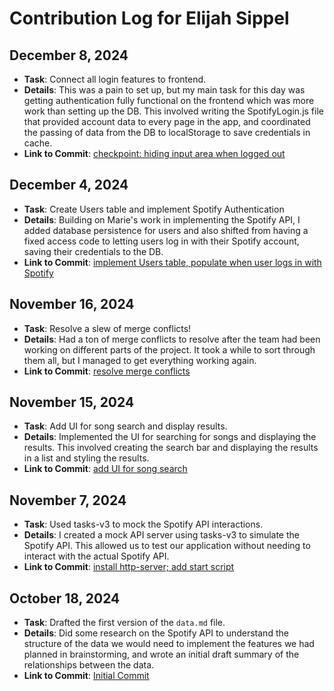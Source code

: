 # Contribution Log for Elijah Sippel

## December 8, 2024
- **Task**: Connect all login features to frontend.
- **Details**: This was a pain to set up, but my main task for this day was getting authentication fully functional on the frontend which was more work than setting up the DB. This involved writing the SpotifyLogin.js file that provided account data to every page in the app, and coordinated the passing of data from the DB to localStorage to save credentials in cache.
- **Link to Commit**: [checkpoint: hiding input area when logged out](https://github.com/lucyzhang04/326Project/commit/9844bf5e17d24617810c4eedbf4ed4f5c08f5246)


## December 4, 2024
- **Task**: Create Users table and implement Spotify Authentication
- **Details**: Building on Marie's work in implementing the Spotify API, I added database persistence for users and also shifted from having a fixed access code to letting users log in with their Spotify account, saving their credentials to the DB.
- **Link to Commit**: [implement Users table, populate when user logs in with Spotify](https://github.com/lucyzhang04/326Project/commit/99d5f8f0ebfe1afb6620e936b8ab902b8d658da1)

## November 16, 2024

- **Task**: Resolve a slew of merge conflicts!
- **Details**: Had a ton of merge conflicts to resolve after the team had been working on different parts of the project. It took a while to sort through them all, but I managed to get everything working again.
- **Link to Commit**: [resolve merge conflicts](https://github.com/lucyzhang04/326Project/commit/7e07403bd48859641f5777a1566f49d1b2cfd317)

## November 15, 2024

- **Task**: Add UI for song search and display results.
- **Details**: Implemented the UI for searching for songs and displaying the results. This involved creating the search bar and displaying the results in a list and styling the results.
- **Link to Commit**: [add UI for song search](https://github.com/lucyzhang04/326Project/commit/e85b4b0fcf4cf1a83f25a81d6ce940268c713aed)

## November 7, 2024

- **Task**: Used tasks-v3 to mock the Spotify API interactions.
- **Details**: I created a mock API server using tasks-v3 to simulate the Spotify API. This allowed us to test our application without needing to interact with the actual Spotify API.
- **Link to Commit**: [install http-server; add start script](https://github.com/lucyzhang04/326Project/commit/27567477859fa70011f74284fb29b8943c3608d1)

## October 18, 2024

- **Task**: Drafted the first version of the `data.md` file.
- **Details**: Did some research on the Spotify API to understand the structure
  of the data we would need to implement the features we had planned in
  brainstorming, and wrote an initial draft summary of the relationships
  between the data.
- **Link to Commit**: [Initial Commit](https://github.com/lucyzhang04/326Project/commit/f5aecdb38a0f25b50722f764cbb87b11d29f1976)


